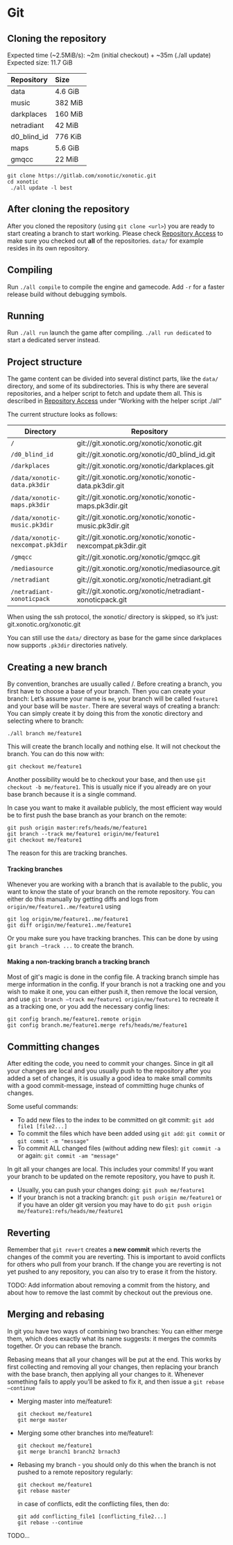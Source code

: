 Git
===

Cloning the repository
----------------------

Expected time (~2.5MiB/s): ~2m (initial checkout) + ~35m (./all update)  
Expected size: 11.7 GiB

|Repository |Size   |
|:--        |:--    |
|data       |4.6 GiB  |
|music      |382 MiB|
|darkplaces |160 MiB |
|netradiant |42 MiB |
|d0_blind_id|776 KiB|
|maps       |5.6 GiB|
|gmqcc      |22 MiB|

    git clone https://gitlab.com/xonotic/xonotic.git
    cd xonotic
     ./all update -l best

After cloning the repository
----------------------------

After you cloned the repository (using `git clone <url>`) you are ready to start creating a branch to start working.
Please check [Repository Access](Repository_Access) to make sure you checked out **all** of the repositories. `data/` for example resides in its own repository.

Compiling
---------

Run `./all compile` to compile the engine and gamecode. Add `-r` for a faster release build without debugging symbols.

Running
-------

Run `./all run` launch the game after compiling. `./all run dedicated` to start a dedicated server instead.

Project structure
-----------------

The game content can be divided into several distinct parts, like the `data/` directory, and some of its subdirectories. This is why there are several repositories, and a helper script to fetch and update them all. This is described in [Repository Access](Repository_Access) under “Working with the helper script ./all”

The current structure looks as follows:

| Directory | Repository |
| --------- | ---------- |
|`/`|git://git.xonotic.org/xonotic/xonotic.git|
|`/d0_blind_id`|git://git.xonotic.org/xonotic/d0_blind_id.git|
|`/darkplaces`|git://git.xonotic.org/xonotic/darkplaces.git|
|`/data/xonotic-data.pk3dir`|git://git.xonotic.org/xonotic/xonotic-data.pk3dir.git|
|`/data/xonotic-maps.pk3dir`|git://git.xonotic.org/xonotic/xonotic-maps.pk3dir.git|
|`/data/xonotic-music.pk3dir`|git://git.xonotic.org/xonotic/xonotic-music.pk3dir.git|
|`/data/xonotic-nexcompat.pk3dir`|git://git.xonotic.org/xonotic/xonotic-nexcompat.pk3dir.git|
|`/gmqcc`|git://git.xonotic.org/xonotic/gmqcc.git|
|`/mediasource`|git://git.xonotic.org/xonotic/mediasource.git|
|`/netradiant`|git://git.xonotic.org/xonotic/netradiant.git|
|`/netradiant-xonoticpack`|git://git.xonotic.org/xonotic/netradiant-xonoticpack.git|

When using the ssh protocol, the xonotic/ directory is skipped, so it’s just: git.xonotic.org/xonotic.git

You can still use the `data/` directory as base for the game since darkplaces now supports `.pk3dir` directories natively.

Creating a new branch
---------------------

By convention, branches are usually called <yourname>/<branch>.
Before creating a branch, you first have to choose a base of your branch. Then you can create your branch:
Let’s assume your name is `me`, your branch will be called `feature1` and your base will be `master`.
There are several ways of creating a branch:
You can simply create it by doing this from the xonotic directory and selecting where to branch:

    ./all branch me/feature1

This will create the branch locally and nothing else. It will not checkout the branch. You can do this now with:

    git checkout me/feature1

Another possibility would be to checkout your base, and then use `git checkout -b me/feature1`. This is usually nice if you already are on your base branch because it is a single command.

In case you want to make it available publicly, the most efficient way would be to first push the base branch as your branch on the remote:

    git push origin master:refs/heads/me/feature1
    git branch --track me/feature1 origin/me/feature1
    git checkout me/feature1

The reason for this are tracking branches.

#### Tracking branches

Whenever you are working with a branch that is available to the public, you want to know the state of your branch on the remote repository.
You can either do this manually by getting diffs and logs from `origin/me/feature1..me/feature1` using

    git log origin/me/feature1..me/feature1
    git diff origin/me/feature1..me/feature1

Or you make sure you have tracking branches.
This can be done by using `git branch —track ...` to create the branch.

#### Making a non-tracking branch a tracking branch

Most of git's magic is done in the config file. A tracking branch simple has merge information in the config. If your branch is not a tracking one and you wish to make it one, you can either push it, then remove the local version, and use `git branch —track me/feature1 origin/me/feature1` to recreate it as a tracking one, or you add the necessary config lines:

    git config branch.me/feature1.remote origin
    git config branch.me/feature1.merge refs/heads/me/feature1

Committing changes
------------------

After editing the code, you need to commit your changes. Since in git all your changes are local and you usually push to the repository after you added a set of changes, it is usually a good idea to make small commits with a good commit-message, instead of committing huge chunks of changes.

Some useful commands:

-   To add new files to the index to be committed on git commit: `git add file1 [file2...]`
-   To commit the files which have been added using `git add`: `git commit` or `git commit -m "message"`
-   To commit ALL changed files (without adding new files): `git commit -a` or again: `git commit -am "message"`

In git all your changes are local. This includes your commits! If you want your branch to be updated on the remote repository, you have to push it.

-   Usually, you can push your changes doing: `git push me/feature1`
-   If your branch is not a tracking branch: `git push origin me/feature1` or if you have an older git version you may have to do `git push origin me/feature1:refs/heads/me/feature1`

Reverting
---------

Remember that `git revert` creates a **new commit** which reverts the changes of the commit you are reverting.
This is important to avoid conflicts for others who pull from your branch.
If the change you are reverting is not yet pushed to any repository, you can also try to erase it from the history.

TODO: Add information about removing a commit from the history, and about how to remove the last commit by checkout out the previous one.

Merging and rebasing
--------------------

In git you have two ways of combining two branches: You can either merge them, which does exactly what its name suggests: it merges the commits together. Or you can rebase the branch.

Rebasing means that all your changes will be put at the end. This works by first collecting and removing all your changes, then replacing your branch with the base branch, then applying all your changes to it. Whenever something fails to apply you’ll be asked to fix it, and then issue a `git rebase —continue`

-   Merging master into me/feature1:

        git checkout me/feature1
        git merge master

-   Merging some other branches into me/feature1:

        git checkout me/feature1
        git merge branch1 branch2 brnach3

-   Rebasing my branch - you should only do this when the branch is not pushed to a remote repository regularly:

        git checkout me/feature1
        git rebase master

    in case of conflicts, edit the conflicting files, then do:

        git add conflicting_file1 [conflicting_file2...]
        git rebase --continue

TODO...

